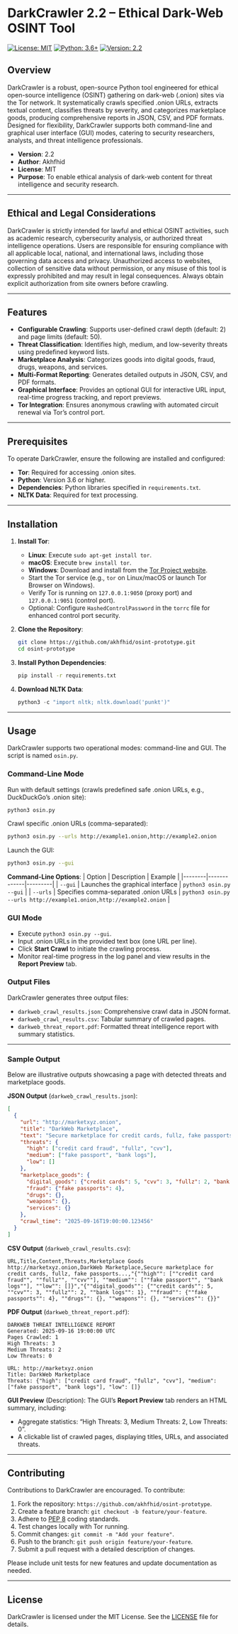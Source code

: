 # DarkCrawler 2.2 – Ethical Dark-Web OSINT Tool

[![License: MIT](https://img.shields.io/badge/License-MIT-yellow.svg)](https://opensource.org/licenses/MIT)
[![Python: 3.6+](https://img.shields.io/badge/Python-3.6%2B-blue)](https://www.python.org/downloads/)
[![Version: 2.2](https://img.shields.io/badge/Version-2.2-green)](https://github.com/akhfhid/osint-prototype/releases)

## Overview

DarkCrawler is a robust, open-source Python tool engineered for ethical open-source intelligence (OSINT) gathering on dark-web (.onion) sites via the Tor network. It systematically crawls specified .onion URLs, extracts textual content, classifies threats by severity, and categorizes marketplace goods, producing comprehensive reports in JSON, CSV, and PDF formats. Designed for flexibility, DarkCrawler supports both command-line and graphical user interface (GUI) modes, catering to security researchers, analysts, and threat intelligence professionals.

- **Version**: 2.2
- **Author**: Akhfhid
- **License**: MIT
- **Purpose**: To enable ethical analysis of dark-web content for threat intelligence and security research.

---

## Ethical and Legal Considerations

DarkCrawler is strictly intended for lawful and ethical OSINT activities, such as academic research, cybersecurity analysis, or authorized threat intelligence operations. Users are responsible for ensuring compliance with all applicable local, national, and international laws, including those governing data access and privacy. Unauthorized access to websites, collection of sensitive data without permission, or any misuse of this tool is expressly prohibited and may result in legal consequences. Always obtain explicit authorization from site owners before crawling.

---

## Features

- **Configurable Crawling**: Supports user-defined crawl depth (default: 2) and page limits (default: 50).
- **Threat Classification**: Identifies high, medium, and low-severity threats using predefined keyword lists.
- **Marketplace Analysis**: Categorizes goods into digital goods, fraud, drugs, weapons, and services.
- **Multi-Format Reporting**: Generates detailed outputs in JSON, CSV, and PDF formats.
- **Graphical Interface**: Provides an optional GUI for interactive URL input, real-time progress tracking, and report previews.
- **Tor Integration**: Ensures anonymous crawling with automated circuit renewal via Tor’s control port.

---

## Prerequisites

To operate DarkCrawler, ensure the following are installed and configured:
- **Tor**: Required for accessing .onion sites.
- **Python**: Version 3.6 or higher.
- **Dependencies**: Python libraries specified in `requirements.txt`.
- **NLTK Data**: Required for text processing.

---

## Installation

1. **Install Tor**:
   - **Linux**: Execute `sudo apt-get install tor`.
   - **macOS**: Execute `brew install tor`.
   - **Windows**: Download and install from the [Tor Project website](https://www.torproject.org/download/).
   - Start the Tor service (e.g., `tor` on Linux/macOS or launch Tor Browser on Windows).
   - Verify Tor is running on `127.0.0.1:9050` (proxy port) and `127.0.0.1:9051` (control port).
   - Optional: Configure `HashedControlPassword` in the `torrc` file for enhanced control port security.

2. **Clone the Repository**:
   ```bash
   git clone https://github.com/akhfhid/osint-prototype.git
   cd osint-prototype
   ```

3. **Install Python Dependencies**:
   ```bash
   pip install -r requirements.txt
   ```

4. **Download NLTK Data**:
   ```python
   python3 -c "import nltk; nltk.download('punkt')"
   ```

---

## Usage

DarkCrawler supports two operational modes: command-line and GUI. The script is named `osin.py`.

### Command-Line Mode

Run with default settings (crawls predefined safe .onion URLs, e.g., DuckDuckGo’s .onion site):
```bash
python3 osin.py
```

Crawl specific .onion URLs (comma-separated):
```bash
python3 osin.py --urls http://example1.onion,http://example2.onion
```

Launch the GUI:
```bash
python3 osin.py --gui
```

**Command-Line Options**:
| Option | Description | Example |
|--------|-------------|---------|
| `--gui` | Launches the graphical interface | `python3 osin.py --gui` |
| `--urls` | Specifies comma-separated .onion URLs | `python3 osin.py --urls http://example1.onion,http://example2.onion` |

### GUI Mode

- Execute `python3 osin.py --gui`.
- Input .onion URLs in the provided text box (one URL per line).
- Click **Start Crawl** to initiate the crawling process.
- Monitor real-time progress in the log panel and view results in the **Report Preview** tab.

### Output Files

DarkCrawler generates three output files:
- `darkweb_crawl_results.json`: Comprehensive crawl data in JSON format.
- `darkweb_crawl_results.csv`: Tabular summary of crawled pages.
- `darkweb_threat_report.pdf`: Formatted threat intelligence report with summary statistics.

---

### Sample Output

Below are illustrative outputs showcasing a page with detected threats and marketplace goods.

**JSON Output** (`darkweb_crawl_results.json`):
```json
[
  {
    "url": "http://marketxyz.onion",
    "title": "DarkWeb Marketplace",
    "text": "Secure marketplace for credit cards, fullz, fake passports, and bank logs. Contact for CVV deals...",
    "threats": {
      "high": ["credit card fraud", "fullz", "cvv"],
      "medium": ["fake passport", "bank logs"],
      "low": []
    },
    "marketplace_goods": {
      "digital_goods": {"credit cards": 5, "cvv": 3, "fullz": 2, "bank logs": 1},
      "fraud": {"fake passports": 4},
      "drugs": {},
      "weapons": {},
      "services": {}
    },
    "crawl_time": "2025-09-16T19:00:00.123456"
  }
]
```

**CSV Output** (`darkweb_crawl_results.csv`):
```csv
URL,Title,Content,Threats,Marketplace Goods
http://marketxyz.onion,DarkWeb Marketplace,Secure marketplace for credit cards, fullz, fake passports...,"{""high"": [""credit card fraud"", ""fullz"", ""cvv""], ""medium"": [""fake passport"", ""bank logs""], ""low"": []}","{""digital_goods"": {""credit cards"": 5, ""cvv"": 3, ""fullz"": 2, ""bank logs"": 1}, ""fraud"": {""fake passports"": 4}, ""drugs"": {}, ""weapons"": {}, ""services"": {}}"
```

**PDF Output** (`darkweb_threat_report.pdf`):
```
DARKWEB THREAT INTELLIGENCE REPORT
Generated: 2025-09-16 19:00:00 UTC
Pages Crawled: 1
High Threats: 3
Medium Threats: 2
Low Threats: 0

URL: http://marketxyz.onion
Title: DarkWeb Marketplace
Threats: {"high": ["credit card fraud", "fullz", "cvv"], "medium": ["fake passport", "bank logs"], "low": []}
```

**GUI Preview** (Description):
The GUI’s **Report Preview** tab renders an HTML summary, including:
- Aggregate statistics: “High Threats: 3, Medium Threats: 2, Low Threats: 0”.
- A clickable list of crawled pages, displaying titles, URLs, and associated threats.

---

## Contributing

Contributions to DarkCrawler are encouraged. To contribute:
1. Fork the repository: `https://github.com/akhfhid/osint-prototype`.
2. Create a feature branch: `git checkout -b feature/your-feature`.
3. Adhere to [PEP 8](https://www.python.org/dev/peps/pep-0008/) coding standards.
4. Test changes locally with Tor running.
5. Commit changes: `git commit -m "Add your feature"`.
6. Push to the branch: `git push origin feature/your-feature`.
7. Submit a pull request with a detailed description of changes.

Please include unit tests for new features and update documentation as needed.

---

## License

DarkCrawler is licensed under the MIT License. See the [LICENSE](LICENSE) file for details.